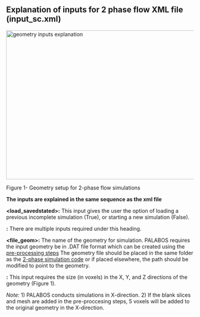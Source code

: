 ## Explanation of inputs for 2 phase flow XML file (input_sc.xml)

<img src="https://github.com/je-santos/MultiphasePorousMediaPalabos/blob/master/illustrations/LBM%20geometry%203D.png" align="middle" width="600" height="400" alt="geometry inputs explanation">
 
Figure 1- Geometry setup for 2-phase flow simulations


**The inputs are explained in the same sequence as the xml file**

**<load_savedstated>:** This input gives the user the option of loading a previous incomplete simulation (True), or starting a new simulation (False). 

**<geometry>:** There are multiple inputs required under this heading.

**<file_geom>:** The name of the geometry for simulation. PALABOS requires the input geometry be in .DAT file format which can be created using the [pre-processing steps](https://github.com/je-santos/MultiphasePorousMediaPalabos/tree/master/pre-processing) The geometry file should be placed in the same folder as the [2-phase simulation code](https://github.com/je-santos/MultiphasePorousMediaPalabos/tree/master/src/2-phase_LBM) or if placed elsewhere, the path should be modified to point to the geometry.

**<size>:** This input requires the size (in voxels) in the X, Y, and Z directions of the geometry (Figure 1).
 
*Note:* 1) PALABOS conducts simulations in X-direction. 
       2) If the blank slices and mesh are added in the pre-proccesing steps, 5 voxels will be added to the original geometry in the X-direction.
	   
	   
	   
	   





